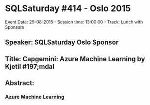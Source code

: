 # SQLSaturday #414 - Oslo 2015
Event Date: 29-08-2015 - Session time: 13:00:00 - Track: Lunch with Sponsors
## Speaker: SQLSaturday Oslo Sponsor
## Title: Capgemini: Azure Machine Learning by Kjetil #197;mdal
## Abstract:
### Azure Machine Learning
